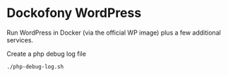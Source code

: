 # Dockofony WordPress

Run WordPress in Docker (via the official WP image) plus a few additional services.

Create a php debug log file
```
./php-debug-log.sh
```
